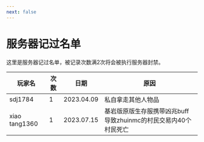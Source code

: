 ```yaml
---
next: false
---
```

# 服务器记过名单
这里是服务器记过名单，被记录次数满2次将会被执行服务器封禁。

|玩家名|次数|日期|原因|
|----|----|----|----|
|sdj1784|1|2023.04.09|私自拿走其他人物品|
|xiao tang1360|1|2023.07.15|基岩版原版生存服携带凶兆buff导致zhuinmc的村民交易内40个村民死亡